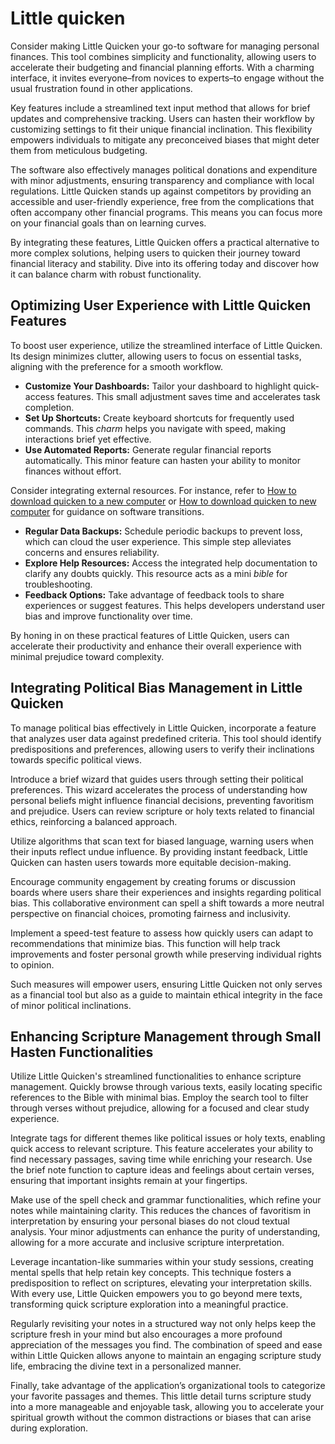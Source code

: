 Little quicken
==============

Consider making Little Quicken your go-to software for managing personal finances. This tool combines simplicity and functionality, allowing users to accelerate their budgeting and financial planning efforts. With a charming interface, it invites everyone–from novices to experts–to engage without the usual frustration found in other applications.

Key features include a streamlined text input method that allows for brief updates and comprehensive tracking. Users can hasten their workflow by customizing settings to fit their unique financial inclination. This flexibility empowers individuals to mitigate any preconceived biases that might deter them from meticulous budgeting.

The software also effectively manages political donations and expenditure with minor adjustments, ensuring transparency and compliance with local regulations. Little Quicken stands up against competitors by providing an accessible and user-friendly experience, free from the complications that often accompany other financial programs. This means you can focus more on your financial goals than on learning curves.

By integrating these features, Little Quicken offers a practical alternative to more complex solutions, helping users to quicken their journey toward financial literacy and stability. Dive into its offering today and discover how it can balance charm with robust functionality.

Optimizing User Experience with Little Quicken Features
-------------------------------------------------------

To boost user experience, utilize the streamlined interface of Little Quicken. Its design minimizes clutter, allowing users to focus on essential tasks, aligning with the preference for a smooth workflow.

* **Customize Your Dashboards:** Tailor your dashboard to highlight quick-access features. This small adjustment saves time and accelerates task completion.
* **Set Up Shortcuts:** Create keyboard shortcuts for frequently used commands. This *charm* helps you navigate with speed, making interactions brief yet effective.
* **Use Automated Reports:** Generate regular financial reports automatically. This minor feature can hasten your ability to monitor finances without effort.

Consider integrating external resources. For instance, refer to [How to download quicken to a new computer](https://github.com/kalitule1985/studious-octo-potato) or [How to download quicken to new computer](https://github.com/kalitule1985/crispy-succotash) for guidance on software transitions.

* **Regular Data Backups:** Schedule periodic backups to prevent loss, which can cloud the user experience. This simple step alleviates concerns and ensures reliability.
* **Explore Help Resources:** Access the integrated help documentation to clarify any doubts quickly. This resource acts as a mini *bible* for troubleshooting.
* **Feedback Options:** Take advantage of feedback tools to share experiences or suggest features. This helps developers understand user bias and improve functionality over time.

By honing in on these practical features of Little Quicken, users can accelerate their productivity and enhance their overall experience with minimal prejudice toward complexity.

Integrating Political Bias Management in Little Quicken
-------------------------------------------------------

To manage political bias effectively in Little Quicken, incorporate a feature that analyzes user data against predefined criteria. This tool should identify predispositions and preferences, allowing users to verify their inclinations towards specific political views.

Introduce a brief wizard that guides users through setting their political preferences. This wizard accelerates the process of understanding how personal beliefs might influence financial decisions, preventing favoritism and prejudice. Users can review scripture or holy texts related to financial ethics, reinforcing a balanced approach.

Utilize algorithms that scan text for biased language, warning users when their inputs reflect undue influence. By providing instant feedback, Little Quicken can hasten users towards more equitable decision-making.

Encourage community engagement by creating forums or discussion boards where users share their experiences and insights regarding political bias. This collaborative environment can spell a shift towards a more neutral perspective on financial choices, promoting fairness and inclusivity.

Implement a speed-test feature to assess how quickly users can adapt to recommendations that minimize bias. This function will help track improvements and foster personal growth while preserving individual rights to opinion.

Such measures will empower users, ensuring Little Quicken not only serves as a financial tool but also as a guide to maintain ethical integrity in the face of minor political inclinations.

Enhancing Scripture Management through Small Hasten Functionalities
-------------------------------------------------------------------

Utilize Little Quicken's streamlined functionalities to enhance scripture management. Quickly browse through various texts, easily locating specific references to the Bible with minimal bias. Employ the search tool to filter through verses without prejudice, allowing for a focused and clear study experience.

Integrate tags for different themes like political issues or holy texts, enabling quick access to relevant scripture. This feature accelerates your ability to find necessary passages, saving time while enriching your research. Use the brief note function to capture ideas and feelings about certain verses, ensuring that important insights remain at your fingertips.

Make use of the spell check and grammar functionalities, which refine your notes while maintaining clarity. This reduces the chances of favoritism in interpretation by ensuring your personal biases do not cloud textual analysis. Your minor adjustments can enhance the purity of understanding, allowing for a more accurate and inclusive scripture interpretation.

Leverage incantation-like summaries within your study sessions, creating mental spells that help retain key concepts. This technique fosters a predisposition to reflect on scriptures, elevating your interpretation skills. With every use, Little Quicken empowers you to go beyond mere texts, transforming quick scripture exploration into a meaningful practice.

Regularly revisiting your notes in a structured way not only helps keep the scripture fresh in your mind but also encourages a more profound appreciation of the messages you find. The combination of speed and ease within Little Quicken allows anyone to maintain an engaging scripture study life, embracing the divine text in a personalized manner.

Finally, take advantage of the application’s organizational tools to categorize your favorite passages and themes. This little detail turns scripture study into a more manageable and enjoyable task, allowing you to accelerate your spiritual growth without the common distractions or biases that can arise during exploration.
